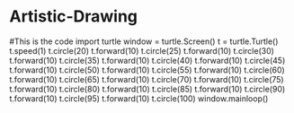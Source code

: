 # Artistic-Drawing
#This is the code
import turtle
window = turtle.Screen()
t = turtle.Turtle()
t.speed(1)
t.circle(20)
t.forward(10)
t.circle(25)
t.forward(10)
t.circle(30)
t.forward(10)
t.circle(35)
t.forward(10)
t.circle(40)
t.forward(10)
t.circle(45)
t.forward(10)
t.circle(50)
t.forward(10)
t.circle(55)
t.forward(10)
t.circle(60)
t.forward(10)
t.circle(65)
t.forward(10)
t.circle(70)
t.forward(10)
t.circle(75)
t.forward(10)
t.circle(80)
t.forward(10)
t.circle(85)
t.forward(10)
t.circle(90)
t.forward(10)
t.circle(95)
t.forward(10)
t.circle(100)
window.mainloop()
